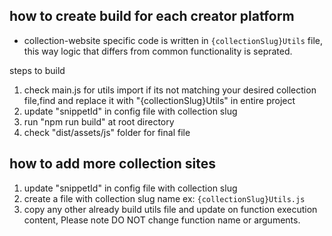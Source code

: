 ## how to create build for each creator platform 
  - collection-website specific code is written in `{collectionSlug}Utils` file, this way logic that differs from common functionality is seprated.

  steps to build 
  1. check main.js for utils import if its not matching your desired collection file,find and replace it with "{collectionSlug}Utils" in entire project 
  2. update "snippetId" in config file with collection slug
  3. run "npm run build" at root directory 
  4. check "dist/assets/js" folder for final file 

## how to add more collection sites 
1. update "snippetId" in config file with collection slug
2. create a file with collection slug name ex: `{collectionSlug}Utils.js` 
3. copy any other already build utils file and update on function execution content, Please note DO NOT change function name or arguments.